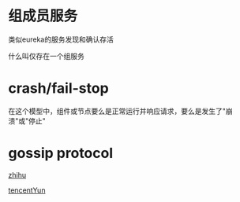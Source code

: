 # 组成员服务
类似eureka的服务发现和确认存活

什么叫仅存在一个组服务

# crash/fail-stop
在这个模型中，组件或节点要么是正常运行并响应请求，要么是发生了"崩溃"或"停止"

# gossip protocol
[zhihu](https://zhuanlan.zhihu.com/p/364459815#:~:text=gossip%20%E5%8D%8F%E8%AE%AE%EF%BC%88gossip%20protocol%EF%BC%89%E5%8F%88%E7%A7%B0%20epidemic,%E5%8D%8F%E8%AE%AE%EF%BC%88epidemic%20protocol%EF%BC%89%EF%BC%8C%E6%98%AF%E5%9F%BA%E4%BA%8E%E6%B5%81%E8%A1%8C%E7%97%85%E4%BC%A0%E6%92%AD%E6%96%B9%E5%BC%8F%E7%9A%84%E8%8A%82%E7%82%B9%E6%88%96%E8%80%85%E8%BF%9B%E7%A8%8B%E4%B9%8B%E9%97%B4%E4%BF%A1%E6%81%AF%E4%BA%A4%E6%8D%A2%E7%9A%84%E5%8D%8F%E8%AE%AE%EF%BC%8C%E5%9C%A8%E5%88%86%E5%B8%83%E5%BC%8F%E7%B3%BB%E7%BB%9F%E4%B8%AD%E8%A2%AB%E5%B9%BF%E6%B3%9B%E4%BD%BF%E7%94%A8%EF%BC%8C%E6%AF%94%E5%A6%82%E6%88%91%E4%BB%AC%E5%8F%AF%E4%BB%A5%E4%BD%BF%E7%94%A8%20gossip%20%E5%8D%8F%E8%AE%AE%E6%9D%A5%E7%A1%AE%E4%BF%9D%E7%BD%91%E7%BB%9C%E4%B8%AD%E6%89%80%E6%9C%89%E8%8A%82%E7%82%B9%E7%9A%84%E6%95%B0%E6%8D%AE%E4%B8%80%E6%A0%B7%E3%80%82)

[tencentYun](https://cloud.tencent.com/developer/article/1662426)